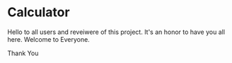 # Calculator
Hello to all users and reveiwere of this project. 
It's an honor to have you all here. 
Welcome to Everyone.

  Thank You 

